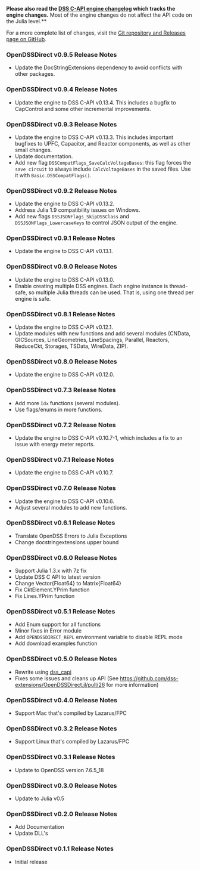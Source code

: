 **Please also read the [DSS C-API engine changelog](https://github.com/dss-extensions/dss_capi/blob/master/docs/changelog.md) which tracks the engine changes.** Most of the engine changes do not affect the API code on the Julia level.**

For a more complete list of changes, visit the [Git repository and Releases page on GitHub](https://github.com/dss-extensions/OpenDSSDirect.jl).

### OpenDSSDirect v0.9.5 Release Notes

- Update the DocStringExtensions dependency to avoid conflicts with other packages.

### OpenDSSDirect v0.9.4 Release Notes

- Update the engine to DSS C-API v0.13.4. This includes a bugfix to CapControl and some other incremental improvements.

### OpenDSSDirect v0.9.3 Release Notes

- Update the engine to DSS C-API v0.13.3. This includes important bugfixes to UPFC, Capacitor, and Reactor components, as well as other small changes.
- Update documentation.
- Add new flag `DSSCompatFlags_SaveCalcVoltageBases`: this flag forces the `save circuit` to always include `CalcVoltageBases` in the saved files. 
Use it with `Basic.DSSCompatFlags()`.

### OpenDSSDirect v0.9.2 Release Notes

- Update the engine to DSS C-API v0.13.2.
- Address Julia 1.9 compatibility issues on Windows.
- Add new flags `DSSJSONFlags_SkipDSSClass` and `DSSJSONFlags_LowercaseKeys` to control JSON output of the engine.

### OpenDSSDirect v0.9.1 Release Notes

- Update the engine to DSS C-API v0.13.1.

### OpenDSSDirect v0.9.0 Release Notes

- Update the engine to DSS C-API v0.13.0.
- Enable creating multiple DSS engines. Each engine instance is thread-safe, so multiple Julia threads can be used. That is, using one thread per engine is safe.

### OpenDSSDirect v0.8.1 Release Notes

- Update the engine to DSS C-API v0.12.1.
- Update modules with new functions and add several modules (CNData, GICSources, LineGeometries, LineSpacings, Parallel, Reactors, ReduceCkt, Storages, TSData, WireData, ZIP).

### OpenDSSDirect v0.8.0 Release Notes

- Update the engine to DSS C-API v0.12.0.

### OpenDSSDirect v0.7.3 Release Notes

- Add more `Idx` functions (several modules).
- Use flags/enums in more functions.

### OpenDSSDirect v0.7.2 Release Notes

- Update the engine to DSS C-API v0.10.7-1, which includes a fix to an issue with energy meter reports.

### OpenDSSDirect v0.7.1 Release Notes

- Update the engine to DSS C-API v0.10.7.

### OpenDSSDirect v0.7.0 Release Notes

- Update the engine to DSS C-API v0.10.6.
- Adjust several modules to add new functions.

### OpenDSSDirect v0.6.1 Release Notes

- Translate OpenDSS Errors to Julia Exceptions
- Change docstringextensions upper bound

### OpenDSSDirect v0.6.0 Release Notes

- Support Julia 1.3.x with 7z fix
- Update DSS C API to latest version
- Change Vector{Float64} to Matrix{Float64}
- Fix CktElement.YPrim function
- Fix Lines.YPrim function

### OpenDSSDirect v0.5.1 Release Notes

- Add Enum support for all functions
- Minor fixes in Error module
- Add `OPENDSSDIRECT_REPL` environment variable to disable REPL mode
- Add download examples function

### OpenDSSDirect v0.5.0 Release Notes

- Rewrite using [dss_capi](https://github.com/PMeira/dss_capi)
- Fixes some issues and cleans up API (See https://github.com/dss-extensions/OpenDSSDirect.jl/pull/26 for more information)

### OpenDSSDirect v0.4.0 Release Notes

- Support Mac that's compiled by Lazarus/FPC

### OpenDSSDirect v0.3.2 Release Notes

- Support Linux that's compiled by Lazarus/FPC

### OpenDSSDirect v0.3.1 Release Notes

- Update to OpenDSS version 7.6.5_18

### OpenDSSDirect v0.3.0 Release Notes

- Update to Julia v0.5

### OpenDSSDirect v0.2.0 Release Notes

- Add Documentation
- Update DLL's

### OpenDSSDirect v0.1.1 Release Notes

- Initial release

